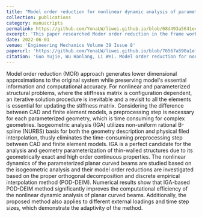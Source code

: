 ```yaml
---
title: "Model order reduction for nonlinear dynamic analysis of parameterized curved beam structures based on Isogeometric analysis"
collection: publications
category: manuscripts
permalink: https://github.com/YonaLW/liwei.github.io/blob/68d493a5641ecc854ad6b09211355b7de5523361/_publications/Journal_Paper1.md
excerpt: 'This paper researched Moder order reduction in the frame work of IGA.'
date: 2022-06-01
venue: 'Engineering Mechanics Volume 39 Issue 8'
paperurl: 'https://github.com/YonaLW/liwei.github.io/blob/76567a590a1ef649a092ba7e2b5715def0abd2a0/files/Journal_Paper1.pdf'
citation: 'Guo Yujie, Wu Hanlang, Li Wei. Model order reduction for nonlinear dynamic analysis of parameterized curved beam structures based on Isogeometric analysis[J]. Engineering mechanics. doi 10.6052/j.issn.1000-4750.2021.04.0285'
---
```


Model order reduction (MOR) approach generates lower dimensional approximations to the original system while preserving model's essential information and computational accuracy. For nonlinear and parameterized structural problems, where the stiffness matrix is configuration dependent, an iterative solution procedure is inevitable and a revisit to all the elements is essential for updating the stiffness matrix. Considering the difference between CAD and finite element models, a preprocessing step is necessary for each parameterized geometry, which is time consuming for complex geometries. Isogeometric analysis (IGA) utilizes non-uniform rational B-spline (NURBS) basis for both the geometry description and physical filed interpolation, thusly eliminates the time-consuming preprocessing step between CAD and finite element models. IGA is a perfect candidate for the analysis and geometry parameterization of thin-walled structures due to its geometrically exact and high order continuous properties. The nonlinear dynamics of the parameterized planar curved beams are studied based on the isogeometric analysis and their model order reductions are investigated based on the proper orthogonal decomposition and discrete empirical interpolation method (POD-DEIM). Numerical results show that IGA-based POD-DEIM method significantly improves the computational efficiency of the nonlinear dynamic analysis of planar curved beams. Additionally, the proposed method also applies to different external loadings and time step sizes, which demonstrate the adaptivity of the method. 
